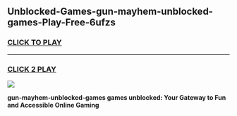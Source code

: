 
## Unblocked-Games-gun-mayhem-unblocked-games-Play-Free-6ufzs
<h3>
<a href="https://premium76.site?title=gun-mayhem-unblocked-games&ref=18A1">CLICK TO PLAY</a></h3>
<hr>

<h3>
<a href="https://premium76.site?title=gun-mayhem-unblocked-games&ref=18A1">CLICK 2 PLAY</a>
  
</h3>

<a href="https://premium76.site?title=gun-mayhem-unblocked-games&ref=18A1"><img src="https://clearcache.store/games.png"></a>


**gun-mayhem-unblocked-games games unblocked: Your Gateway to Fun and Accessible Online Gaming**

